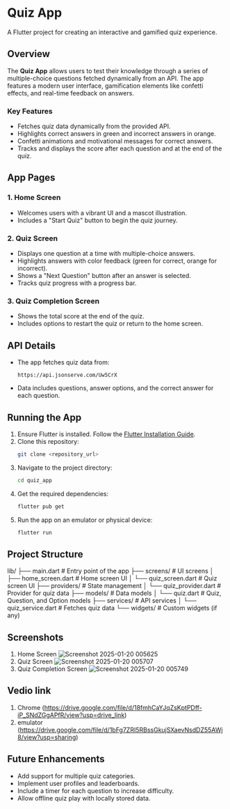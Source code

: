 # Quiz App

A Flutter project for creating an interactive and gamified quiz experience.

## Overview
The **Quiz App** allows users to test their knowledge through a series of multiple-choice questions fetched dynamically from an API. The app features a modern user interface, gamification elements like confetti effects, and real-time feedback on answers.

### Key Features
- Fetches quiz data dynamically from the provided API.
- Highlights correct answers in green and incorrect answers in orange.
- Confetti animations and motivational messages for correct answers.
- Tracks and displays the score after each question and at the end of the quiz.

## App Pages

### 1. Home Screen
- Welcomes users with a vibrant UI and a mascot illustration.
- Includes a "Start Quiz" button to begin the quiz journey.

### 2. Quiz Screen
- Displays one question at a time with multiple-choice answers.
- Highlights answers with color feedback (green for correct, orange for incorrect).
- Shows a "Next Question" button after an answer is selected.
- Tracks quiz progress with a progress bar.

### 3. Quiz Completion Screen
- Shows the total score at the end of the quiz.
- Includes options to restart the quiz or return to the home screen.

## API Details
- The app fetches quiz data from:
  ```
  https://api.jsonserve.com/Uw5CrX
  ```
- Data includes questions, answer options, and the correct answer for each question.

## Running the App

1. Ensure Flutter is installed. Follow the [Flutter Installation Guide](https://docs.flutter.dev/get-started/install).
2. Clone this repository:
   ```bash
   git clone <repository_url>
   ```
3. Navigate to the project directory:
   ```bash
   cd quiz_app
   ```
4. Get the required dependencies:
   ```bash
   flutter pub get
   ```
5. Run the app on an emulator or physical device:
   ```bash
   flutter run
   ```
## Project Structure
lib/
├── main.dart                # Entry point of the app
├── screens/                 # UI screens
│   ├── home_screen.dart     # Home screen UI
│   └── quiz_screen.dart     # Quiz screen UI
├── providers/               # State management
│   └── quiz_provider.dart   # Provider for quiz data
├── models/                  # Data models
│   └── quiz.dart            # Quiz, Question, and Option models
├── services/                # API services
│   └── quiz_service.dart    # Fetches quiz data
└── widgets/                 # Custom widgets (if any)

## Screenshots

1. Home Screen ![Screenshot 2025-01-20 005625](https://github.com/user-attachments/assets/22295b1a-a13d-413d-8fb7-75397f076665)
2. Quiz Screen ![Screenshot 2025-01-20 005707](https://github.com/user-attachments/assets/3b03a4a9-aebe-45ae-a958-1cf2103e3025)
3. Quiz Completion Screen ![Screenshot 2025-01-20 005749](https://github.com/user-attachments/assets/34df3c2d-bfaa-45f2-87ee-1768b3d325c7)

## Vedio link
1. Chrome (https://drive.google.com/file/d/18fmhCaYJqZsKptPDff-iP_SNdZGgAPfR/view?usp=drive_link)
2. emulator (https://drive.google.com/file/d/1bFg7ZRI5RBssGkujSXaevNsdDZ55AWj8/view?usp=sharing)


## Future Enhancements
- Add support for multiple quiz categories.
- Implement user profiles and leaderboards.
- Include a timer for each question to increase difficulty.
- Allow offline quiz play with locally stored data.




